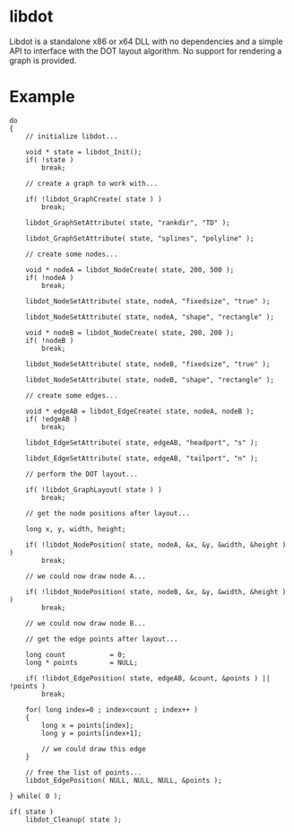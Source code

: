 libdot
======

Libdot is a standalone x86 or x64 DLL with no dependencies and a simple API to interface with the DOT layout algorithm. No support for rendering a graph is provided.

Example
=======

	do
	{
		// initialize libdot...
		
		void * state = libdot_Init();
		if( !state )
			break;

		// create a graph to work with...
		
		if( !libdot_GraphCreate( state ) )
			break;

		libdot_GraphSetAttribute( state, "rankdir", "TD" );

		libdot_GraphSetAttribute( state, "splines", "polyline" );

		// create some nodes...

		void * nodeA = libdot_NodeCreate( state, 200, 500 );
		if( !nodeA )
			break;
			
		libdot_NodeSetAttribute( state, nodeA, "fixedsize", "true" );
		
		libdot_NodeSetAttribute( state, nodeA, "shape", "rectangle" );

		void * nodeB = libdot_NodeCreate( state, 200, 200 );
		if( !nodeB )
			break;
			
		libdot_NodeSetAttribute( state, nodeB, "fixedsize", "true" );
		
		libdot_NodeSetAttribute( state, nodeB, "shape", "rectangle" );

		// create some edges...

		void * edgeAB = libdot_EdgeCreate( state, nodeA, nodeB );
		if( !edgeAB )
			break;
		
		libdot_EdgeSetAttribute( state, edgeAB, "headport", "s" );
		
		libdot_EdgeSetAttribute( state, edgeAB, "tailport", "n" );

		// perform the DOT layout...
		
		if( !libdot_GraphLayout( state ) )
			break;

		// get the node positions after layout...

		long x, y, width, height;

		if( !libdot_NodePosition( state, nodeA, &x, &y, &width, &height ) )
			break;

		// we could now draw node A...
		
		if( !libdot_NodePosition( state, nodeB, &x, &y, &width, &height ) )
			break;
			
		// we could now draw node B...
		
		// get the edge points after layout...

		long count           = 0;
		long * points        = NULL;

		if( !libdot_EdgePosition( state, edgeAB, &count, &points ) || !points )
			break;

		for( long index=0 ; index<count ; index++ )
		{
			long x = points[index];
			long y = points[index+1];
			
			// we could draw this edge
		}

		// free the list of points...
		libdot_EdgePosition( NULL, NULL, NULL, &points );

	} while( 0 );

	if( state )
		libdot_Cleanup( state );
    
